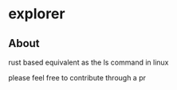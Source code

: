 # explorer

## About

rust based equivalent as the ls command in linux

please feel free to contribute through a pr